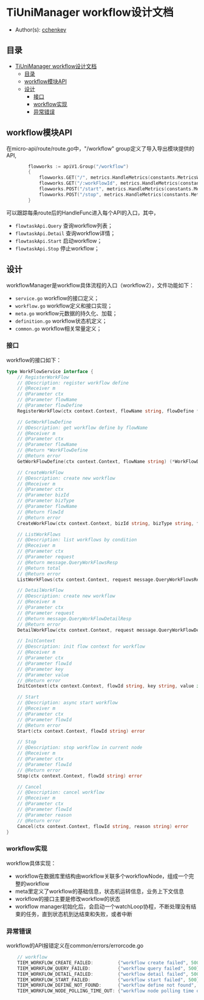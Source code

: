 # TiUniManager workflow设计文档

- Author(s): [cchenkey](http://github.com/cchenkey)

## 目录

- [TiUniManager workflow设计文档](#tiunimanager-workflow设计文档)
  - [目录](#目录)
  - [workflow模块API](#workflow模块API)
  - [设计](#设计)
    - [接口](#接口)
    - [workflow实现](#workflow实现)
    - [异常错误](#异常错误)

## workflow模块API
在micro-api/route/route.go中，"/workflow" group定义了导入导出模块提供的API,
``` go
		flowworks := apiV1.Group("/workflow")
		{
			flowworks.GET("/", metrics.HandleMetrics(constants.MetricsWorkFlowQuery), flowtaskApi.Query)
			flowworks.GET("/:workFlowId", metrics.HandleMetrics(constants.MetricsWorkFlowDetail), flowtaskApi.Detail)
			flowworks.POST("/start", metrics.HandleMetrics(constants.MetricsWorkFlowStart), flowtaskApi.Start)
			flowworks.POST("/stop", metrics.HandleMetrics(constants.MetricsWorkFlowStop), flowtaskApi.Stop)
		}
```
可以跟踪每条route后的HandleFunc进入每个API的入口，其中，
- `flowtaskApi.Query` 查询workflow列表；
- `flowtaskApi.Detail` 查询workflow详情；
- `flowtaskApi.Start` 启动workflow；
- `flowtaskApi.Stop` 停止workflow；

## 设计

workflowManager是workflow具体流程的入口（workflow2），文件功能如下：

- `service.go` workflow的接口定义；
- `workflow.go` workflow定义和接口实现；
- `meta.go` workflow元数据的持久化、加载；
- `definition.go` workflow状态机定义；
- `common.go` workflow相关常量定义；

### 接口
workflow的接口如下：
``` go
type WorkFlowService interface {
	// RegisterWorkFlow
	// @Description: register workflow define
	// @Receiver m
	// @Parameter ctx
	// @Parameter flowName
	// @Parameter flowDefine
	RegisterWorkFlow(ctx context.Context, flowName string, flowDefine *WorkFlowDefine)

	// GetWorkFlowDefine
	// @Description: get workflow define by flowName
	// @Receiver m
	// @Parameter ctx
	// @Parameter flowName
	// @Return *WorkFlowDefine
	// @Return error
	GetWorkFlowDefine(ctx context.Context, flowName string) (*WorkFlowDefine, error)

	// CreateWorkFlow
	// @Description: create new workflow
	// @Receiver m
	// @Parameter ctx
	// @Parameter bizId
	// @Parameter bizType
	// @Parameter flowName
	// @Return flowId
	// @Return error
	CreateWorkFlow(ctx context.Context, bizId string, bizType string, flowName string) (string, error)

	// ListWorkFlows
	// @Description: list workflows by condition
	// @Receiver m
	// @Parameter ctx
	// @Parameter request
	// @Return message.QueryWorkFlowsResp
	// @Return total
	// @Return error
	ListWorkFlows(ctx context.Context, request message.QueryWorkFlowsReq) (message.QueryWorkFlowsResp, structs.Page, error)

	// DetailWorkFlow
	// @Description: create new workflow
	// @Receiver m
	// @Parameter ctx
	// @Parameter request
	// @Return message.QueryWorkFlowDetailResp
	// @Return error
	DetailWorkFlow(ctx context.Context, request message.QueryWorkFlowDetailReq) (message.QueryWorkFlowDetailResp, error)

	// InitContext
	// @Description: init flow context for workflow
	// @Receiver m
	// @Parameter ctx
	// @Parameter flowId
	// @Parameter key
	// @Parameter value
	// @Return error
	InitContext(ctx context.Context, flowId string, key string, value interface{}) error

	// Start
	// @Description: async start workflow
	// @Receiver m
	// @Parameter ctx
	// @Parameter flowId
	// @Return error
	Start(ctx context.Context, flowId string) error

	// Stop
	// @Description: stop workflow in current node
	// @Receiver m
	// @Parameter ctx
	// @Parameter flowId
	// @Return error
	Stop(ctx context.Context, flowId string) error

	// Cancel
	// @Description: cancel workflow
	// @Receiver m
	// @Parameter ctx
	// @Parameter flowId
	// @Parameter reason
	// @Return error
	Cancel(ctx context.Context, flowId string, reason string) error
}
```

### workflow实现
workflow具体实现：

- workflow在数据库里结构由workflow关联多个workflowNode，组成一个完整的workflow
- meta里定义了workflow的基础信息，状态机运转信息，业务上下文信息
- workflow的接口主要是修改workflow的状态
- workflow manager初始化后，会启动一个watchLoop协程，不断处理没有结束的任务，直到状态机到达结束和失败，或者中断

### 异常错误

workflow的API报错定义在common/errors/errorcode.go
``` go
	// workflow
	TIEM_WORKFLOW_CREATE_FAILED:         {"workflow create failed", 500},
	TIEM_WORKFLOW_QUERY_FAILED:          {"workflow query failed", 500},
	TIEM_WORKFLOW_DETAIL_FAILED:         {"workflow detail failed", 500},
	TIEM_WORKFLOW_START_FAILED:          {"workflow start failed", 500},
	TIEM_WORKFLOW_DEFINE_NOT_FOUND:      {"workflow define not found", 404},
	TIEM_WORKFLOW_NODE_POLLING_TIME_OUT: {"workflow node polling time out", 500},
```
